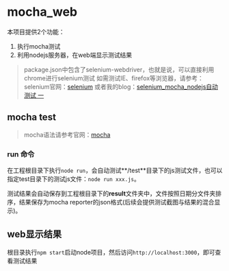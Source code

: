 # mocha_web
本项目提供2个功能：
1. 执行mocha测试
2. 利用nodejs服务器，在web端显示测试结果

> package.json中包含了selenium-webdriver，也就是说，可以直接利用chrome进行selenium测试
> 如需测试IE、firefox等浏览器，请参考：
>   selenium官网：[selenium](http://www.seleniumhq.org/)
>   或者我的blog：[selenium_mocha_nodejs自动测试 一](http://www.qiaokaka.com/blog/detail/2/548501a3fa8aa39607010b12)


## mocha test
> mocha语法请参考官网：[mocha](http://mochacn.github.io/)

### run 命令
在工程根目录下执行`node run`，会自动测试**/test**目录下的js测试文件，也可以指定test目录下的测试js文件：`node run xxx.js`。

测试结果会自动保存到工程根目录下的**result**文件夹中，文件按照日期分文件夹排序，结果保存为mocha reporter的json格式(后续会提供测试截图与结果的混合显示)。

## web显示结果
根目录执行`npm start`启动node项目，然后访问`http://localhost:3000`，即可查看测试结果